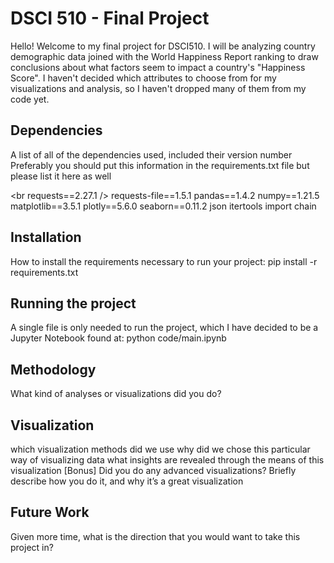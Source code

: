 # DSCI 510 - Final Project
Hello! Welcome to my final project for DSCI510. I will be analyzing country demographic data joined with the World Happiness Report ranking to draw conclusions about what factors seem to impact a country's "Happiness Score". I haven't decided which attributes to choose from for my visualizations and analysis, so I haven't dropped many of them from my code yet. 


## Dependencies
A list of all of the dependencies used, included their version number
Preferably you should put this information in the requirements.txt file but please list it here as well

 <br 
requests==2.27.1
  />
requests-file==1.5.1
pandas==1.4.2 
numpy==1.21.5
matplotlib==3.5.1
plotly==5.6.0
seaborn==0.11.2
json
itertools import chain


## Installation
How to install the requirements necessary to run your project:
pip install -r requirements.txt

## Running the project
A single file is only needed to run the project, which I have decided to be a Jupyter Notebook found at:
python code/main.ipynb

## Methodology
What kind of analyses or visualizations did you do?

## Visualization
which visualization methods did we use
why did we chose this particular way of visualizing data
what insights are revealed through the means of this visualization
[Bonus] Did you do any advanced visualizations? Briefly describe how you do it, and why it’s a great visualization

## Future Work
Given more time, what is the direction that you would want to take this project in?
